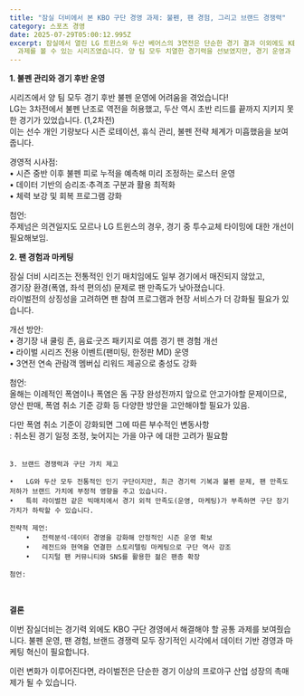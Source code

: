 ```yaml
---
title: "잠실 더비에서 본 KBO 구단 경영 과제: 불펜, 팬 경험, 그리고 브랜드 경쟁력"
category: 스포츠 경영
date: 2025-07-29T05:00:12.995Z
excerpt: 잠실에서 열린 LG 트윈스와 두산 베어스의 3연전은 단순한 경기 결과 이외에도 KBO 프로야구 구단들이 공통적으로 직면한 경영
  과제를 볼 수 있는 시리즈였습니다. 양 팀 모두 치열한 경기력을 선보였지만, 경기 운영과 팬 마케팅 측면에서 개선할 지점을 찾아보았습니다.
---
```

**1. 불펜 관리와 경기 후반 운영**

시리즈에서 양 팀 모두 경기 후반 불펜 운영에 어려움을 겪었습니다!</br>
LG는 3차전에서 불펜 난조로 역전을 허용했고, 두산 역시 초반 리드를 끝까지 지키지 못한 경기가 있었습니다. (1,2차전)</br>
이는 선수 개인 기량보다 시즌 로테이션, 휴식 관리, 불펜 전략 체계가 미흡했음을 보여줍니다.

경영적 시사점:</br>
•	시즌 중반 이후 불펜 피로 누적을 예측해 미리 조정하는 로스터 운영</br>
•	데이터 기반의 승리조·추격조 구분과 활용 최적화</br>
•	체력 보강 및 회복 프로그램 강화

첨언: </br>주제넘은 의견일지도 모르나 LG 트윈스의 경우, 경기 중 투수교체 타이밍에 대한 개선이 필요해보임.


 **2. 팬 경험과 마케팅**

잠실 더비 시리즈는 전통적인 인기 매치임에도 일부 경기에서 매진되지 않았고,</br>
경기장 환경(폭염, 좌석 편의성) 문제로 팬 만족도가 낮아졌습니다.</br>
라이벌전의 상징성을 고려하면 팬 참여 프로그램과 현장 서비스가 더 강화될 필요가 있습니다.

개선 방안:</br>
•	경기장 내 쿨링 존, 음료·굿즈 패키지로 여름 경기 팬 경험 개선</br>
•	라이벌 시리즈 전용 이벤트(팬미팅, 한정판 MD) 운영</br>
•	3연전 연속 관람객 멤버십 리워드 제공으로 충성도 강화

첨언: </br>올해는 이례적인 폭염이나 폭염은 돔 구장 완성전까지 앞으로 안고가야할 문제이므로, 양산 판매, 폭염 취소 기준 강화 등 다양한 방안을 고안해야할 필요가 있음. 

다만 폭염 취소 기준이 강화되면 그에 따른 부수적인 변동사항</br>
: 취소된 경기 일정 조정, 늦어지는 가을 야구
에 대한 고려가 필요함</br>
</br>

~~~
3. 브랜드 경쟁력과 구단 가치 제고

•	LG와 두산 모두 전통적인 인기 구단이지만, 최근 경기력 기복과 불펜 문제, 팬 만족도 저하가 브랜드 가치에 부정적 영향을 주고 있습니다.
•	특히 라이벌전 같은 빅매치에서 경기 외적 만족도(운영, 마케팅)가 부족하면 구단 장기 가치가 하락할 수 있습니다.

전략적 제언:
	•	전력분석·데이터 경영을 강화해 안정적인 시즌 운영 확보
	•	레전드와 현역을 연결한 스토리텔링 마케팅으로 구단 역사 강조
	•	디지털 팬 커뮤니티와 SNS를 활용한 젊은 팬층 확장

첨언:
~~~
</br>

**결론**

이번 잠실더비는 경기력 외에도 KBO 구단 경영에서 해결해야 할 공통 과제를 보여줬습니다. 불펜 운영, 팬 경험, 브랜드 경쟁력 모두 장기적인 시각에서 데이터 기반 경영과 마케팅 혁신이 필요합니다.

이런 변화가 이루어진다면, 라이벌전은 단순한 경기 이상의 프로야구 산업 성장의 촉매제가 될 수 있습니다.
